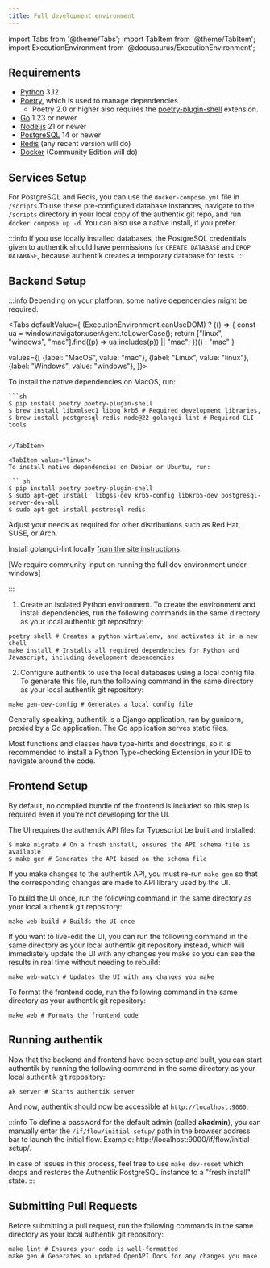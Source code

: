 ```yaml
---
title: Full development environment
---
```

import Tabs from '@theme/Tabs';
import TabItem from '@theme/TabItem';
import ExecutionEnvironment from '@docusaurus/ExecutionEnvironment';

## Requirements

- [Python](https://www.python.org/) 3.12
- [Poetry](https://python-poetry.org/), which is used to manage dependencies
  - Poetry 2.0 or higher also requires the [poetry-plugin-shell](https://github.com/python-poetry/poetry-plugin-shell) extension.
- [Go](https://go.dev/) 1.23 or newer
- [Node.js](https://nodejs.org/en) 21 or newer
- [PostgreSQL](https://www.postgresql.org/) 14 or newer
- [Redis](https://redis.io/) (any recent version will do)
- [Docker](https://www.docker.com/) (Community Edition will do)

## Services Setup

For PostgreSQL and Redis, you can use the `docker-compose.yml` file in `/scripts`.To use these pre-configured database instances, navigate to the `/scripts` directory in your local copy of the authentik git repo, and run `docker compose up -d`.
You can also use a native install, if you prefer.

:::info
If you use locally installed databases, the PostgreSQL credentials given to authentik should have permissions for `CREATE DATABASE` and `DROP DATABASE`, because authentik creates a temporary database for tests.
:::

## Backend Setup

:::info
Depending on your platform, some native dependencies might be required.

<Tabs
  defaultValue={ (ExecutionEnvironment.canUseDOM) ? (() => {
    const ua = window.navigator.userAgent.toLowerCase(); 
        return ["linux", "windows", "mac"].find((p) => ua.includes(p)) || "mac";
    })() : "mac" }
     
  values={[
    {label: "MacOS", value: "mac"},
    {label: "Linux", value: "linux"},
    {label: "Windows", value: "windows"},
  ]}>

  <TabItem value="mac">
    To install the native dependencies on MacOS, run:
    
    ```sh
    $ pip install poetry poetry-plugin-shell
    $ brew install libxmlsec1 libpq krb5 # Required development libraries,
    $ brew install postgresql redis node@22 golangci-lint # Required CLI tools
  ``` 

  </TabItem>

  <TabItem value="linux">
  To install native dependencies on Debian or Ubuntu, run:

  ``` sh
  $ pip install poetry poetry-plugin-shell
  $ sudo apt-get install  libgss-dev krb5-config libkrb5-dev postgresql-server-dev-all
  $ sudo apt-get install postresql redis
  ```
  
  Adjust your needs as required for other distributions such as Red Hat, SUSE, or Arch.
  
  Install golangci-lint locally [from the site
  instructions](https://golangci-lint.run/welcome/install/#other-ci).

  </TabItem>

  <TabItem value="windows">[We require community input on running the full dev environment under windows]</TabItem>

</Tabs>

:::

1. Create an isolated Python environment. To create the environment and install dependencies, run the following commands in the same directory as your local authentik git repository:

```shell
poetry shell # Creates a python virtualenv, and activates it in a new shell
make install # Installs all required dependencies for Python and Javascript, including development dependencies
```

2. Configure authentik to use the local databases using a local config file. To generate this file, run the following command in the same directory as your local authentik git repository:

```shell
make gen-dev-config # Generates a local config file
```

Generally speaking, authentik is a Django application, ran by gunicorn, proxied by a Go application. The Go application serves static files.

Most functions and classes have type-hints and docstrings, so it is recommended to install a Python Type-checking Extension in your IDE to navigate around the code.

## Frontend Setup

By default, no compiled bundle of the frontend is included so this step is required even if you're not developing for the UI.

The UI requires the authentik API files for Typescript be built and installed:

```
$ make migrate # On a fresh install, ensures the API schema file is available
$ make gen # Generates the API based on the schema file
```

If you make changes to the authentik API, you must re-run `make gen` so that the corresponding changes are made to API library used by the UI.

To build the UI once, run the following command in the same directory as your local authentik git repository:

```shell
make web-build # Builds the UI once
```

If you want to live-edit the UI, you can run the following command in the same directory as your local authentik git repository instead, which will immediately update the UI with any changes you make so you can see the results in real time without needing to rebuild:

```shell
make web-watch # Updates the UI with any changes you make
```

To format the frontend code, run the following command in the same directory as your authentik git repository:

```shell
make web # Formats the frontend code
```

## Running authentik

Now that the backend and frontend have been setup and built, you can start authentik by running the following command in the same directory as your local authentik git repository:

```shell
ak server # Starts authentik server
```

And now, authentik should now be accessible at `http://localhost:9000`.

:::info
To define a password for the default admin (called **akadmin**), you can manually enter the `/if/flow/initial-setup/` path in the browser address bar to launch the initial flow. Example: http://localhost:9000/if/flow/initial-setup/.

In case of issues in this process, feel free to use `make dev-reset` which drops and restores the Authentik PostgreSQL instance to a "fresh install" state.
:::

## Submitting Pull Requests

Before submitting a pull request, run the following commands in the same directory as your local authentik git repository:

```shell
make lint # Ensures your code is well-formatted
make gen # Generates an updated OpenAPI Docs for any changes you make
```

